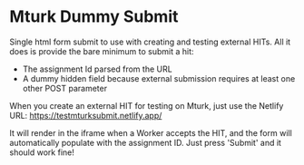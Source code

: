 # Mturk Dummy Submit

Single html form submit to use with creating and testing external HITs. All it does is provide the bare minimum to submit a hit:  
- The assignment Id parsed from the URL
- A dummy hidden field because external submission requires at least one other POST parameter

When you create an external HIT for testing on Mturk, just use the Netlify URL: https://testmturksubmit.netlify.app/

It will render in the iframe when a Worker accepts the HIT, and the form will automatically populate with the assignment ID. Just press 'Submit' and it should work fine!